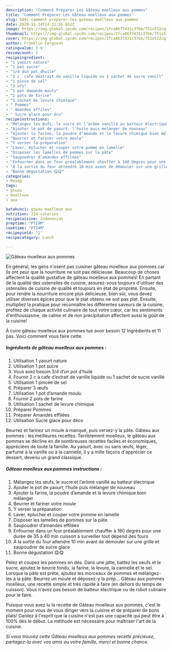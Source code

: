 ```yaml
---
description: "Comment Préparer Les Gâteau moelleux aux pommes"
title: "Comment Préparer Les Gâteau moelleux aux pommes"
slug: 5891-comment-preparer-les-gateau-moelleux-aux-pommes
date: 2020-11-14T14:31:55.652Z
image: https://img-global.cpcdn.com/recipes/2fca8677431c37bb/751x532cq70/gateau-moelleux-aux-pommes-photo-principale-de-la-recette.jpg
thumbnail: https://img-global.cpcdn.com/recipes/2fca8677431c37bb/751x532cq70/gateau-moelleux-aux-pommes-photo-principale-de-la-recette.jpg
cover: https://img-global.cpcdn.com/recipes/2fca8677431c37bb/751x532cq70/gateau-moelleux-aux-pommes-photo-principale-de-la-recette.jpg
author: Franklin Ferguson
ratingvalue: 3.9
reviewcount: 3
recipeingredient:
- "1 yaourt nature"
- "1 pot sucre"
- "3/4 dun pot dhuile"
- "2 c  cafe dextrait de vanille liquide ou 1 sachet de sucre vanill"
- "1 pince de sel"
- "3 ufs"
- "1 pot damande moulu"
- "2 pots de farine"
- "1 sachet de levure chimique"
- " Pommes"
- " Amandes effiles"
- " Sucre glace pour dco"
recipeinstructions:
- "Mélangez les œufs, le sucre et l’arôme vanillé au batteur électrique"
- "Ajouter le pot de yaourt, l’huile puis mélanger de nouveau"
- "Ajouter la farine, la poudre d’amande et la levure chimique bien mélanger"
- "Beurrer et fariner votre moule"
- "Y verser la préparation"
- "Laver, éplucher et couper votre pomme en lamelle"
- "Disposer les lamelles de pommes sur la pâte"
- "Saupoudrer d’amandes effilées"
- "Enfourner dans un four préalablement chauffer à 180 degrés pour une durée de 35 à 40 min cuisson a surveiller tout dépend des fours"
- "À la sortie du four attendre 10 min avant de démouler sur une grille et saupoudrer de sucre glace"
- "Bonne dégustation 😋😋"
categories:
- Resep
tags:
- gteau
- moelleux
- aux

katakunci: gteau moelleux aux 
nutrition: 214 calories
recipecuisine: Indonesian
preptime: "PT29M"
cooktime: "PT34M"
recipeyield: "1"
recipecategory: Lunch

---
```



![Gâteau moelleux aux pommes](https://img-global.cpcdn.com/recipes/2fca8677431c37bb/751x532cq70/gateau-moelleux-aux-pommes-photo-principale-de-la-recette.jpg)

En général, les gens n'osent pas cuisiner gâteau moelleux aux pommes car ils ont peur que la nourriture ne soit pas délicieuse. Beaucoup de choses affectent la qualité gustative de gâteau moelleux aux pommes! En partant de la qualité des ustensiles de cuisine, assurez-vous toujours d'utiliser des ustensiles de cuisine de qualité et toujours en état de propreté. Ensuite, pour rendre la nourriture encore plus délicieuse, bien sûr, vous devez utiliser diverses épices pour que le plat obtenu ne soit pas plat. Ensuite, multipliez la pratique pour reconnaître les différentes saveurs de la cuisine, profitez de chaque activité culinaire de tout votre cœur, car les sentiments d'enthousiasme, de calme et de non précipitation affectent aussi le goût de la cuisine!

<!--inarticleads1-->

À cuire gâteau moelleux aux pommes tue avoir besoin 12 Ingrédients et 11 pas. Voici comment vous faire cette.

##### Ingrédients de gâteau moelleux aux pommes :

1. Utilisation 1 yaourt nature
1. Utilisation 1 pot sucre
1. Vous avez besoin 3/4 d’un pot d’huile
1. Fournir 2 c à cafe d’extrait de vanille liquide ou 1 sachet de sucre vanillé
1. Utilisation 1 pincée de sel
1. Préparer 3 œufs
1. Utilisation 1 pot d’amande moulu
1. Fournir 2 pots de farine
1. Utilisation 1 sachet de levure chimique
1. Préparer  Pommes
1. Préparer  Amandes effilées
1. Utilisation  Sucre glace pour déco


Beurrez et farinez un moule à manqué, puis versez-y la pâte. Gâteau aux pommes : les meilleures recettes. Terriblement moelleux, le gâteau aux pommes se décline en de nombreuses recettes faciles et économiques, appréciées de toute la famille. Au yaourt, avec ou sans œufs, léger, parfumé à la vanille ou à la cannelle, il y a mille façons d&#39;apprécier ce dessert, devenu un grand classique. 

<!--inarticleads2-->

##### Gâteau moelleux aux pommes instructions :

1. Mélangez les œufs, le sucre et l’arôme vanillé au batteur électrique
1. Ajouter le pot de yaourt, l’huile puis mélanger de nouveau
1. Ajouter la farine, la poudre d’amande et la levure chimique bien mélanger
1. Beurrer et fariner votre moule
1. Y verser la préparation
1. Laver, éplucher et couper votre pomme en lamelle
1. Disposer les lamelles de pommes sur la pâte
1. Saupoudrer d’amandes effilées
1. Enfourner dans un four préalablement chauffer à 180 degrés pour une durée de 35 à 40 min cuisson a surveiller tout dépend des fours
1. À la sortie du four attendre 10 min avant de démouler sur une grille et saupoudrer de sucre glace
1. Bonne dégustation 😋😋


Pelez et coupez les pommes en dés. Dans une jatte, battez les oeufs et le sucre, ajoutez le beurre fondu, la farine, la levure, la cannelle et le sel. Lorsque la pâte est prête, ajoutez les morceaux de pommes et mélangez-les à la pâte. Beurrez un moule et déposez-y la prép… Gâteau aux pommes moelleux, une recette simple et très rapide à faire (en dehors du temps de cuisson). Vous n&#39;avez pas besoin de batteur électrique ou de robot culinaire pour le faire. 

<!--inarticleads1-->

<p>
Puisque vous avez lu la recette de Gâteau moelleux aux pommes, c'est le moment pour vous de vous diriger vers la cuisine et de préparer de bons plats! Gardez à l'esprit que la cuisine n'est pas une capacité qui peut être à 100% dès le début. La méthode est nécessaire pour maîtriser l'art de la cuisine.
</p>

<p>
<i>Si vous trouvez cette Gâteau moelleux aux pommes recette précieuse, partagez-la avec vos amis ou votre famille, merci et bonne chance.</i>
</p>
